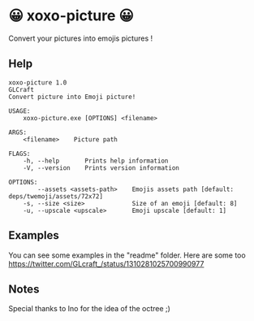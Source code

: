 # 😀 xoxo-picture 😀

Convert your pictures into emojis pictures !

## Help

```
xoxo-picture 1.0
GLCraft
Convert picture into Emoji picture!

USAGE:
    xoxo-picture.exe [OPTIONS] <filename>

ARGS:
    <filename>    Picture path

FLAGS:
    -h, --help       Prints help information
    -V, --version    Prints version information

OPTIONS:
        --assets <assets-path>    Emojis assets path [default: deps/twemoji/assets/72x72]
    -s, --size <size>             Size of an emoji [default: 8]
    -u, --upscale <upscale>       Emoji upscale [default: 1]
```

## Examples

You can see some examples in the "readme" folder.
Here are some too https://twitter.com/GLcraft_/status/1310281025700990977

## Notes

Special thanks to Ino for the idea of the octree ;)
